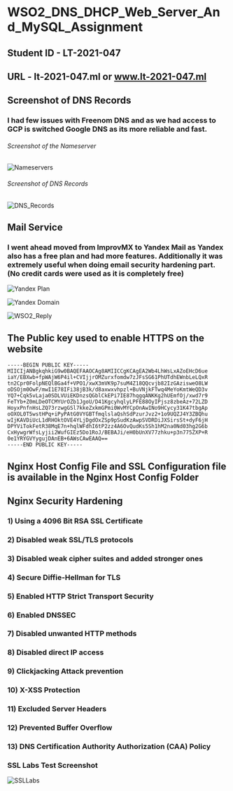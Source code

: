 # WSO2_DNS_DHCP_Web_Server_And_MySQL_Assignment


## Student ID - LT-2021-047
## URL - lt-2021-047.ml or www.lt-2021-047.ml 

## Screenshot of DNS Records 

### I had few issues with Freenom DNS and as we had access to GCP is switched Google DNS as its more reliable and fast.

###### Screenshot of the Nameserver
![Nameservers](https://user-images.githubusercontent.com/75664650/128033123-4c31f807-a8f6-4081-8b2d-8f225115f818.png)

###### Screenshot of DNS Records
![DNS_Records](https://user-images.githubusercontent.com/75664650/128033178-2a579437-76b6-4595-af6f-7bf815f21af2.png)


## Mail Service

### I went ahead moved from ImprovMX to Yandex Mail as Yandex also has a free plan and had more features. Additionally it was extremely useful when doing email security hardening part. (No credit cards were used as it is completely free)

![Yandex Plan](https://user-images.githubusercontent.com/75664650/128034372-d3372481-b7dc-47a3-9392-186cf31b259a.png)

![Yandex Domain](https://user-images.githubusercontent.com/75664650/128034396-80ebf847-4fa8-4b06-a65c-a0da2f790ce6.png)

![WSO2_Reply](https://user-images.githubusercontent.com/75664650/128034800-e9de875d-8982-4653-ae3d-4f4c6d5b57d2.png)

## The Public key used to enable HTTPS on the website

```
-----BEGIN PUBLIC KEY-----
MIICIjANBgkqhkiG9w0BAQEFAAOCAg8AMIICCgKCAgEA2Wb4LhWsLxAZoEHcD6ue
iaY/EBXwb+fpWAjW6P4il+CVIjjrOMZurxfomdw7zJFsSG61PhUTdhEWnbLeLQxR
tn2Cpr0FolpNEQlBGa4f+VPO1/xwX3mVK9p7suM4Z18QQcvjb82IzGAzisweO8LW
oDSOjm0OwF/mwI1E78IFi38jB3k/d8axwxvhpzl+BuVNjkFTwq4MeYoKmtWeQD3v
YQ7+Cqk5vLaja0SDLVUiEKDnzsQGblCkEPi7IE87hqgqANKKg2hUEmfOj/xwd7r9
FeTYb+Z0mLDeOTCMYUrOZb1JgoU/D41KgcyhqlyLPFE88OyIPjsz8zbeAz+72LZD
HoyxPnfnHsLZQ73rzwgGSl7kkeZxkmGPmi0WvMYCpOnAwINo9HCycy31K47tbgAp
oOXOL0T5wstHPq+iPyPAtG0VYGBTfmqlslaQshSdPzurJvz2+1o9UQZJ4Y3ZBQhu
wIjKAVDiUcL1dRHOktOVE4YLjDgdOxZSp9pSudKzAwpSVDRDiJXSirsSt+dyF6jH
DPYViTokFetR38MqE7n+hqlWFdhI6tP2zz4A6OvQudKs5Sh1hM2na0Nd03hg2G6b
CxHywgrWfsLyjii2WufGIEz5Do1RoJ/BEBAJi/eH0bUnXV77zhku+p3n775ZXP+R
0e1YRYGVYygujDAnEB+6AWsCAwEAAQ==
-----END PUBLIC KEY-----
```

## Nginx Host Config File and SSL Configuration file is available in the Nginx Host Config Folder


## Nginx Security Hardening 

### 1) Using a 4096 Bit RSA SSL Certificate
### 2) Disabled weak SSL/TLS protocols
### 3) Disabled weak cipher suites and added stronger ones
### 4) Secure Diffie-Hellman for TLS
### 5) Enabled HTTP Strict Transport Security
### 6) Enabled DNSSEC
### 7) Disabled unwanted HTTP methods
### 8) Disabled direct IP access
### 9) Clickjacking Attack prevention
### 10) X-XSS Protection
### 11) Excluded Server Headers
### 12) Prevented Buffer Overflow
### 13) DNS Certification Authority Authorization (CAA) Policy


### SSL Labs Test Screenshot
![SSLLabs](https://user-images.githubusercontent.com/75664650/128040080-8e27acab-3cd1-4b62-8803-4d0d6c4a40b4.png)
